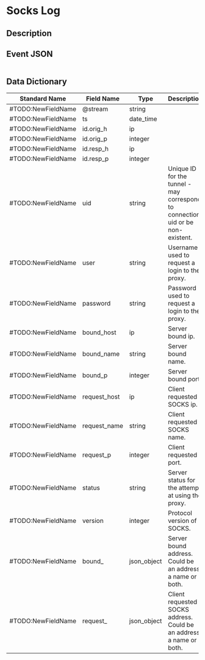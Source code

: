 # Socks Log

## Description

## Event JSON

```json
```

## Data Dictionary

|	        Standard Name       	|            Field Name             |       	    Type            	|   	    Description          	|	     Sample Value           	|
|	-------------------------------	|	-------------------------------	|	-------------------------------	|	-------------------------------	|	-------------------------------	|
|#TODO:NewFieldName|@stream|string||
|#TODO:NewFieldName|ts|date_time||
|#TODO:NewFieldName|id.orig_h|ip||
|#TODO:NewFieldName|id.orig_p|integer||
|#TODO:NewFieldName|id.resp_h|ip||
|#TODO:NewFieldName|id.resp_p|integer||
|#TODO:NewFieldName|uid|string|Unique ID for the tunnel - may correspond to connection uid or be non-existent.|
|#TODO:NewFieldName|user|string|Username used to request a login to the proxy.|
|#TODO:NewFieldName|password|string|Password used to request a login to the proxy.|
|#TODO:NewFieldName|bound_host|ip|Server bound ip.|
|#TODO:NewFieldName|bound_name|string|Server bound name.|"""i)'ÐÐ#"";""8ÐÐö"";"
|#TODO:NewFieldName|bound_p|integer|Server bound port.|0;27153;19973
|#TODO:NewFieldName|request_host|ip|Client requested SOCKS ip.|
|#TODO:NewFieldName|request_name|string|Client requested SOCKS name.|
|#TODO:NewFieldName|request_p|integer|Client requested port.|
|#TODO:NewFieldName|status|string|Server status for the attempt at using the proxy.|"""succeeded"";""unknown-177"";""unknown-137"";""unknown-29"";""unknown-238"""
|#TODO:NewFieldName|version|integer|Protocol version of SOCKS.|4;5
|#TODO:NewFieldName|bound_|json_object|Server bound address. Could be an address, a name or both.|
|#TODO:NewFieldName|request_|json_object|Client requested SOCKS address. Could be an address, a name or both.|